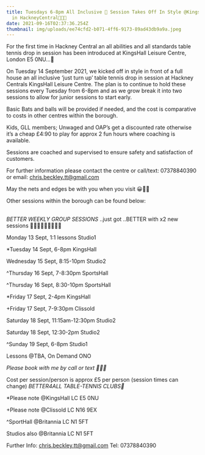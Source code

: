 ```yaml
---
title: Tuesdays 6-8pm All Inclusive 🏓 Session Takes Off In Style @KingsHall LC
  in HackneyCentral🎉🥳🏓
date: 2021-09-16T02:37:36.254Z
thumbnail: img/uploads/ee74cfd2-b071-4ff6-9173-89ad43db9a9a.jpeg
---
```

For the first time in Hackney Central an all abilities and all standards table tennis drop in session has been introduced at KingsHall Leisure Centre, London E5 0NU…🏓

On Tuesday 14 September 2021, we kicked off in style in front of a full house an all inclusive ‘just turn up’ table tennis drop in session at Hackney Centrals KingsHall Leisure Centre. The plan is to continue to hold these sessions every Tuesday from 6-8pm and as we grow break it into two sessions to allow for junior sessions to start early.

Basic Bats and balls will be provided if needed, and the cost is comparative to costs in other centres within the borough.

Kids, GLL members; Unwaged and OAP’s get a discounted rate otherwise it’s a cheap £4:90 to play for approx 2 fun hours where coaching is available. 

Sessions are coached and supervised to ensure safety and satisfaction of customers.

For further information please contact the centre or call/text: 07378840390 or email: chris.beckley.tt@gmail.com

May the nets and edges be with you when you visit 😀🏓💐

Other sessions within the borough can be found below:

\
*BETTER WEEKLY GROUP SESSIONS*
..just got ..BETTER with x2 new sessions 🏓🤸🏿‍♂️🏓🤸🏿‍♂️🏓

Monday 13 Sept, 1:1 lessons Studio1

\*Tuesday 14 Sept, 6-8pm KingsHall

Wednesday 15 Sept, 8:15-10pm Studio2

^Thursday 16 Sept, 7-8:30pm SportsHall

^Thursday 16 Sept, 8:30-10pm SportsHall

\*Friday 17 Sept, 2-4pm KingsHall 

+Friday 17 Sept, 7-9:30pm Clissold

Saturday 18 Sept, 11:15am-12:30pm Studio2

Saturday 18 Sept, 12:30-2pm Studio2

^Sunday 19 Sept, 6-8pm Studio1

Lessons @TBA, On Demand ONO

*Please book with me by call or text 🙏🏽🏓*

Cost per session/person is approx £5 per person (session times can change)
*BETTER4ALL TABLE-TENNIS CLUBS🏓*

\*Please note @KingsHall LC E5 0NU

+Please note @Clissold LC N16 9EX

^SportHall @Britannia LC N1 5FT

Studios also @Britannia LC N1 5FT

Further Info: chris.beckley.tt@gmail.com
Tel: 07378840390